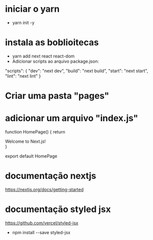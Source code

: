 # iniciar o yarn
- yarn init -y

# instala as boblioitecas
- yarn add next react react-dom
- Adicionar scripts ao arquivo package.json:
  
"scripts": {
    "dev": "next dev",
    "build": "next build",
    "start": "next start",
    "lint": "next lint"
    }

# Criar uma pasta "pages"
# adicionar um arquivo "index.js"

function HomePage() {
    return <div>Welcome to Next.js!</div>
}

export default HomePage

# documentação nextjs
https://nextjs.org/docs/getting-started

# documentação styled jsx
https://github.com/vercel/styled-jsx
- npm install --save styled-jsx
